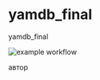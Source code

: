 # yamdb_final
yamdb_final

![example workflow](https://github.com/oitczvovich/yamdb_final/actions/workflows/yamdb_workflow.yml/badge.svg)

автор